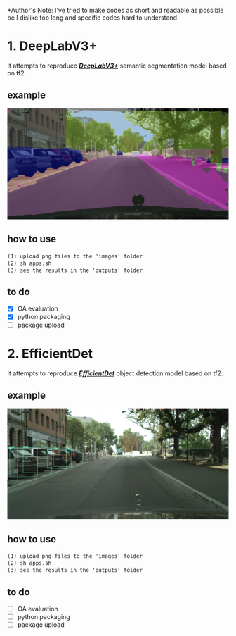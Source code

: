 *Author's Note: I've tried to make codes as short and readable as possible bc I dislike too long and specific codes hard to understand.

# 1. DeepLabV3+
It attempts to reproduce [***DeepLabV3+***](https://arxiv.org/abs/1802.02611) semantic segmentation model based on tf2.

## example
<p align="left">
    <img src="output.png" width=600></br>
</p>

## how to use
```
(1) upload png files to the 'images' folder
(2) sh apps.sh
(3) see the results in the 'outputs' folder
```

## to do
- [x] OA evaluation
- [x] python packaging
- [ ] package upload

# 2. EfficientDet
It attempts to reproduce [***EfficientDet***](https://arxiv.org/abs/1911.09070) object detection model based on tf2.

## example
<p align="left">
    <img src="0.jpg" width=600></br>
</p>

## how to use
```
(1) upload png files to the 'images' folder
(2) sh apps.sh
(3) see the results in the 'outputs' folder
```

## to do
- [ ] OA evaluation
- [ ] python packaging
- [ ] package upload
